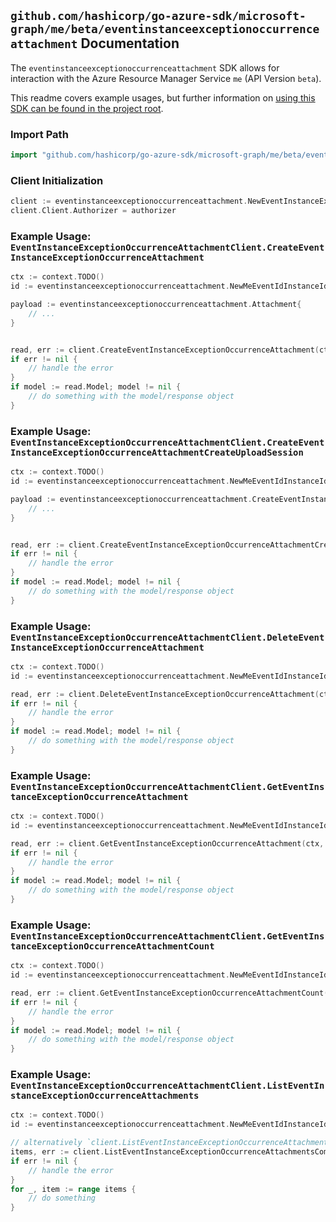 
## `github.com/hashicorp/go-azure-sdk/microsoft-graph/me/beta/eventinstanceexceptionoccurrenceattachment` Documentation

The `eventinstanceexceptionoccurrenceattachment` SDK allows for interaction with the Azure Resource Manager Service `me` (API Version `beta`).

This readme covers example usages, but further information on [using this SDK can be found in the project root](https://github.com/hashicorp/go-azure-sdk/tree/main/docs).

### Import Path

```go
import "github.com/hashicorp/go-azure-sdk/microsoft-graph/me/beta/eventinstanceexceptionoccurrenceattachment"
```


### Client Initialization

```go
client := eventinstanceexceptionoccurrenceattachment.NewEventInstanceExceptionOccurrenceAttachmentClientWithBaseURI("https://management.azure.com")
client.Client.Authorizer = authorizer
```


### Example Usage: `EventInstanceExceptionOccurrenceAttachmentClient.CreateEventInstanceExceptionOccurrenceAttachment`

```go
ctx := context.TODO()
id := eventinstanceexceptionoccurrenceattachment.NewMeEventIdInstanceIdExceptionOccurrenceID("eventIdValue", "eventId1Value", "eventId2Value")

payload := eventinstanceexceptionoccurrenceattachment.Attachment{
	// ...
}


read, err := client.CreateEventInstanceExceptionOccurrenceAttachment(ctx, id, payload)
if err != nil {
	// handle the error
}
if model := read.Model; model != nil {
	// do something with the model/response object
}
```


### Example Usage: `EventInstanceExceptionOccurrenceAttachmentClient.CreateEventInstanceExceptionOccurrenceAttachmentCreateUploadSession`

```go
ctx := context.TODO()
id := eventinstanceexceptionoccurrenceattachment.NewMeEventIdInstanceIdExceptionOccurrenceID("eventIdValue", "eventId1Value", "eventId2Value")

payload := eventinstanceexceptionoccurrenceattachment.CreateEventInstanceExceptionOccurrenceAttachmentCreateUploadSessionRequest{
	// ...
}


read, err := client.CreateEventInstanceExceptionOccurrenceAttachmentCreateUploadSession(ctx, id, payload)
if err != nil {
	// handle the error
}
if model := read.Model; model != nil {
	// do something with the model/response object
}
```


### Example Usage: `EventInstanceExceptionOccurrenceAttachmentClient.DeleteEventInstanceExceptionOccurrenceAttachment`

```go
ctx := context.TODO()
id := eventinstanceexceptionoccurrenceattachment.NewMeEventIdInstanceIdExceptionOccurrenceIdAttachmentID("eventIdValue", "eventId1Value", "eventId2Value", "attachmentIdValue")

read, err := client.DeleteEventInstanceExceptionOccurrenceAttachment(ctx, id)
if err != nil {
	// handle the error
}
if model := read.Model; model != nil {
	// do something with the model/response object
}
```


### Example Usage: `EventInstanceExceptionOccurrenceAttachmentClient.GetEventInstanceExceptionOccurrenceAttachment`

```go
ctx := context.TODO()
id := eventinstanceexceptionoccurrenceattachment.NewMeEventIdInstanceIdExceptionOccurrenceIdAttachmentID("eventIdValue", "eventId1Value", "eventId2Value", "attachmentIdValue")

read, err := client.GetEventInstanceExceptionOccurrenceAttachment(ctx, id)
if err != nil {
	// handle the error
}
if model := read.Model; model != nil {
	// do something with the model/response object
}
```


### Example Usage: `EventInstanceExceptionOccurrenceAttachmentClient.GetEventInstanceExceptionOccurrenceAttachmentCount`

```go
ctx := context.TODO()
id := eventinstanceexceptionoccurrenceattachment.NewMeEventIdInstanceIdExceptionOccurrenceID("eventIdValue", "eventId1Value", "eventId2Value")

read, err := client.GetEventInstanceExceptionOccurrenceAttachmentCount(ctx, id)
if err != nil {
	// handle the error
}
if model := read.Model; model != nil {
	// do something with the model/response object
}
```


### Example Usage: `EventInstanceExceptionOccurrenceAttachmentClient.ListEventInstanceExceptionOccurrenceAttachments`

```go
ctx := context.TODO()
id := eventinstanceexceptionoccurrenceattachment.NewMeEventIdInstanceIdExceptionOccurrenceID("eventIdValue", "eventId1Value", "eventId2Value")

// alternatively `client.ListEventInstanceExceptionOccurrenceAttachments(ctx, id)` can be used to do batched pagination
items, err := client.ListEventInstanceExceptionOccurrenceAttachmentsComplete(ctx, id)
if err != nil {
	// handle the error
}
for _, item := range items {
	// do something
}
```
